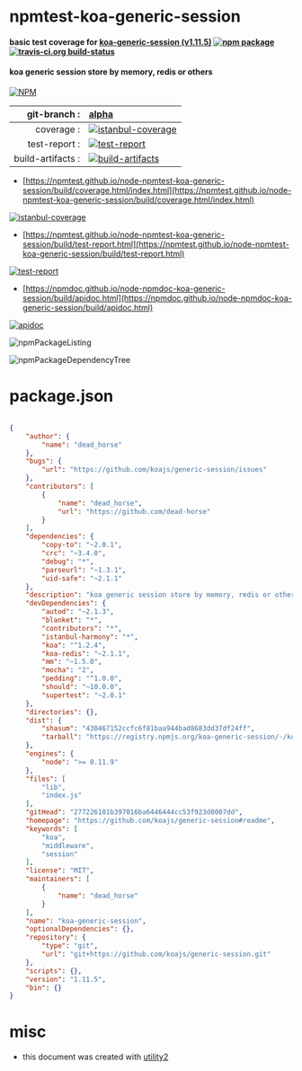 # npmtest-koa-generic-session

#### basic test coverage for  [koa-generic-session (v1.11.5)](https://github.com/koajs/generic-session#readme)  [![npm package](https://img.shields.io/npm/v/npmtest-koa-generic-session.svg?style=flat-square)](https://www.npmjs.org/package/npmtest-koa-generic-session) [![travis-ci.org build-status](https://api.travis-ci.org/npmtest/node-npmtest-koa-generic-session.svg)](https://travis-ci.org/npmtest/node-npmtest-koa-generic-session)

#### koa generic session store by memory, redis or others

[![NPM](https://nodei.co/npm/koa-generic-session.png?downloads=true&downloadRank=true&stars=true)](https://www.npmjs.com/package/koa-generic-session)

| git-branch : | [alpha](https://github.com/npmtest/node-npmtest-koa-generic-session/tree/alpha)|
|--:|:--|
| coverage : | [![istanbul-coverage](https://npmtest.github.io/node-npmtest-koa-generic-session/build/coverage.badge.svg)](https://npmtest.github.io/node-npmtest-koa-generic-session/build/coverage.html/index.html)|
| test-report : | [![test-report](https://npmtest.github.io/node-npmtest-koa-generic-session/build/test-report.badge.svg)](https://npmtest.github.io/node-npmtest-koa-generic-session/build/test-report.html)|
| build-artifacts : | [![build-artifacts](https://npmtest.github.io/node-npmtest-koa-generic-session/glyphicons_144_folder_open.png)](https://github.com/npmtest/node-npmtest-koa-generic-session/tree/gh-pages/build)|

- [https://npmtest.github.io/node-npmtest-koa-generic-session/build/coverage.html/index.html](https://npmtest.github.io/node-npmtest-koa-generic-session/build/coverage.html/index.html)

[![istanbul-coverage](https://npmtest.github.io/node-npmtest-koa-generic-session/build/screenCapture.buildCi.browser.%252Ftmp%252Fbuild%252Fcoverage.lib.html.png)](https://npmtest.github.io/node-npmtest-koa-generic-session/build/coverage.html/index.html)

- [https://npmtest.github.io/node-npmtest-koa-generic-session/build/test-report.html](https://npmtest.github.io/node-npmtest-koa-generic-session/build/test-report.html)

[![test-report](https://npmtest.github.io/node-npmtest-koa-generic-session/build/screenCapture.buildCi.browser.%252Ftmp%252Fbuild%252Ftest-report.html.png)](https://npmtest.github.io/node-npmtest-koa-generic-session/build/test-report.html)

- [https://npmdoc.github.io/node-npmdoc-koa-generic-session/build/apidoc.html](https://npmdoc.github.io/node-npmdoc-koa-generic-session/build/apidoc.html)

[![apidoc](https://npmdoc.github.io/node-npmdoc-koa-generic-session/build/screenCapture.buildCi.browser.%252Ftmp%252Fbuild%252Fapidoc.html.png)](https://npmdoc.github.io/node-npmdoc-koa-generic-session/build/apidoc.html)

![npmPackageListing](https://npmtest.github.io/node-npmtest-koa-generic-session/build/screenCapture.npmPackageListing.svg)

![npmPackageDependencyTree](https://npmtest.github.io/node-npmtest-koa-generic-session/build/screenCapture.npmPackageDependencyTree.svg)



# package.json

```json

{
    "author": {
        "name": "dead_horse"
    },
    "bugs": {
        "url": "https://github.com/koajs/generic-session/issues"
    },
    "contributors": [
        {
            "name": "dead_horse",
            "url": "https://github.com/dead-horse"
        }
    ],
    "dependencies": {
        "copy-to": "~2.0.1",
        "crc": "~3.4.0",
        "debug": "*",
        "parseurl": "~1.3.1",
        "uid-safe": "~2.1.1"
    },
    "description": "koa generic session store by memory, redis or others",
    "devDependencies": {
        "autod": "~2.1.3",
        "blanket": "*",
        "contributors": "*",
        "istanbul-harmony": "*",
        "koa": "^1.2.4",
        "koa-redis": "~2.1.1",
        "mm": "~1.5.0",
        "mocha": "2",
        "pedding": "^1.0.0",
        "should": "~10.0.0",
        "supertest": "~2.0.1"
    },
    "directories": {},
    "dist": {
        "shasum": "430467152ccfc6f81baa944bad8683dd37df24ff",
        "tarball": "https://registry.npmjs.org/koa-generic-session/-/koa-generic-session-1.11.5.tgz"
    },
    "engines": {
        "node": ">= 0.11.9"
    },
    "files": [
        "lib",
        "index.js"
    ],
    "gitHead": "277226181b397016ba6446444cc53f923d0007dd",
    "homepage": "https://github.com/koajs/generic-session#readme",
    "keywords": [
        "koa",
        "middleware",
        "session"
    ],
    "license": "MIT",
    "maintainers": [
        {
            "name": "dead_horse"
        }
    ],
    "name": "koa-generic-session",
    "optionalDependencies": {},
    "repository": {
        "type": "git",
        "url": "git+https://github.com/koajs/generic-session.git"
    },
    "scripts": {},
    "version": "1.11.5",
    "bin": {}
}
```



# misc
- this document was created with [utility2](https://github.com/kaizhu256/node-utility2)
